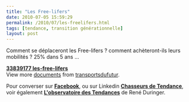 ```yaml
---
title: "Les Free-lifers"
date: 2010-07-05 15:59:29
permalink: /2010/07/les-freelifers.html
tags: [tendance, transition générationnelle]
layout: post
---
```


<p>Comment se déplaceront les Free-lifers ? comment achèteront-ils leurs mobilités ? 25% dans 5 ans ...<br /></p> <div id="__ss_4684086"><strong><a href="http://www.slideshare.net/transportsdufutur/33839177-lesfreelifers" title="33839177 les-free-lifers">33839177 les-free-lifers</a></strong>   <div>View more <a href="http://www.slideshare.net/">documents</a> from <a href="http://www.slideshare.net/transportsdufutur">transportsdufutur</a>.</div></div> <p>Pour converser sur <strong><a href="http://www.facebook.com/group.php?gid=141153129232847&ref=mf" target="_blank">Facebook</a></strong>, ou sur Linkedin <strong><a href="http://www.linkedin.com/groups?home=&gid=1416777&trk=anet_ug_hm&goback=%2Enmp_*1_*1" target="_blank">Chasseurs de Tendance</a></strong>, voir également <strong><a href="http://smartfutur.blogspirit.com/archive/2010/07/03/1-francais-sur-5-sera-un-free-lifer-en-2015.html" target="_blank">L'observatoire des Tendances</a></strong> de René Duringer. <br /> </p>
